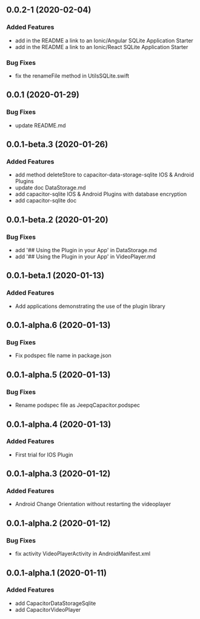 ## 0.0.2-1 (2020-02-04)

### Added Features

* add in the README a link to an Ionic/Angular SQLite Application Starter
* add in the README a link to an Ionic/React SQLite Application Starter

### Bug Fixes

* fix the renameFile method in UtilsSQLite.swift

## 0.0.1 (2020-01-29)

### Bug Fixes

* update README.md


## 0.0.1-beta.3 (2020-01-26)

### Added Features

* add method deleteStore to capacitor-data-storage-sqlite IOS & Android Plugins
* update doc DataStorage.md
* add capacitor-sqlite IOS & Android Plugins with database encryption
* add capacitor-sqlite doc 

## 0.0.1-beta.2 (2020-01-20)

### Bug Fixes

* add '## Using the Plugin in your App' in DataStorage.md
* add '## Using the Plugin in your App' in VideoPlayer.md

## 0.0.1-beta.1 (2020-01-13)

### Added Features

* Add applications demonstrating the use of the plugin library

## 0.0.1-alpha.6 (2020-01-13)

### Bug Fixes

* Fix podspec file name in package.json

## 0.0.1-alpha.5 (2020-01-13)

### Bug Fixes

* Rename podspec file as JeepqCapacitor.podspec

## 0.0.1-alpha.4 (2020-01-13)

### Added Features

* First trial for IOS Plugin

## 0.0.1-alpha.3 (2020-01-12)

### Added Features

* Android Change Orientation without restarting the videoplayer

## 0.0.1-alpha.2 (2020-01-12)

### Bug Fixes

* fix activity VideoPlayerActivity in AndroidManifest.xml

## 0.0.1-alpha.1 (2020-01-11)

### Added Features

* add CapacitorDataStorageSqlite
* add CapacitorVideoPlayer

